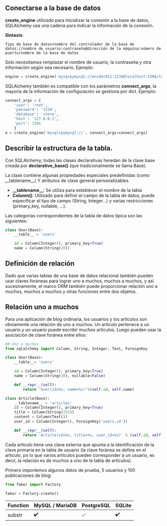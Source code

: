 ## Conectarse a la base de datos

**create_engine** utilizado para inicializar la conexión a la base de datos, SQLAlchemy usa una cadena para indicar la información de la conexión.  

**Sintaxis**:  

```
Tipo de base de datos+nombre del controlador de la base de datos://nombre de usuario:contraseña@dirección de la máquina:número de puerto/nombre de la base de datos
```

Solo necesitamos remplazar el nombre de usuario, la contraseña y otra información según sea necesario. Ejemplo:  


```python
engine = create_engine('mysq+pymysql://enidev911:1234@localhost:3306/test')
```

SQLAlchemy también es compatible con los parámetros **connect_args**, la mayoría de la información de configuración se gestiona por dict. Ejemplo:  

```python
connect_args = {
	'user': 'root',
	'password': '1234',
	'database': 'store',
	'host': '127.0.0.1',
	'port': 3306
	}
e = create_engine('mysql+pymysql://', connect_args=connect_args)
```


## Describir la estructura de la tabla.

Con SQLAlchemy, todas las clases declarativas heredan de la clase base creada por **declarative_base()** (que tradicionalmente se llama Base).  

La clase contiene algunas propiedades especiales predefinidas (como \_\_tablename\_\_) Y atributos de clase general personalizables.  

- **\_\_tablename\_\_**: Se utiliza para esteblecer el nombre de la tabla
- **Column()**: Utilizado para definir el campo de la tabla de datos, puede especificar el tipo de campo (String, Integer...) y varias restricciones (primary_key, nullable, ...).  


Las categorías correspondientes de la tabla de datos típica son las siguientes:  


```python
class User(Base):
	__table__ = 'users'

	id = Column(Integer(), primary_key=True)
	name = Column(String(20))
```

## Definición de relación

Dado que varias tablas de una base de datos relacional también pueden usar claves foráneas para lograr uno a muchos, muchos a muchos, y así sucesivamente, el marco ORM también puede proporcionar relación uno a muchos, muchos a muchos y otras funciones entre dos objetos.  


## Relación uno a muchos

Para una aplicación de blog ordinaria, los usuarios y los artículos son obviamente una relación de uno a muchos. Un artículo pertenece a un usuario y un usuario puede escribir muchos artículos. Luego pueden usar la asociación de clave foránea entre ellos:  

```python
## Uno a muchos
from sqlalchemy import Column, String, Integer, Text, ForeignKey

class User(Base):
	__table__= 'users'

	id = Column(Integer(), primary_key=True)
	name = Column(String(30), nullable=False)

	def __repr__(self):
		return 'User(id=%s, name=%s)'%(self.id, self.name)

class Article(Base):
	__tablename__ = 'articles'
	id = Column(Integer(), primary_key=True)
	title = Column(String(255))
	content = Column(Text())
	user_id = Column(Integer(), ForeignKey('users.id'))

	def __repr__(self):
		return 'Article(id=%s, title=%s, user_id=%s)' % (self.id, self.title, self.user_id)
```

Cada artículo tiene una clave externa que apunta a la identificación de la clave primaria en la tabla de usuario (la clave foránea se define en el artículo, po lo que varios artículos pueden corresponder a un usuario, es decir, la relación es de muchos a uno de la tabla de artículos).

Primero importemos algunos datos de prueba, 5 usuarios y 100 publicaciones de blog:  

```python
from faker import Factory

faker = Factory.create()


```



Function | MySQL / MariaDB | PostgreSQL | SQLite
:------------ | :-------------| :-------------| :-------------
substr | :heavy_check_mark: |  :white_check_mark: | :heavy_check_mark:
